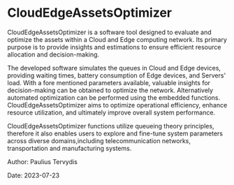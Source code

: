 # CloudEdgeAssetsOptimizer   
    
CloudEdgeAssetsOptimizer is a software tool designed to evaluate and 
optimize the assets within a Cloud and Edge computing network. Its primary 
purpose is to provide insights and estimations to ensure efficient resource
allocation and decision-making. 

The developed software simulates the queues in Cloud and Edge devices, 
providing waiting times, battery consumption of Edge devices, and Servers' 
load. With a fore mentioned parameters available, valuable insights 
for decision-making can be obtained to optimize the network. Alternatively 
automated optimization can be performed using the embedded functions. 
CloudEdgeAssetsOptimizer aims to optimize operational efficiency, 
enhance resource utilization, and ultimately improve overall system 
performance. 

CloudEdgeAssetsOptimizer functions utilize queueing theory principles, 
therefore it also enables users to explore and fine-tune system parameters 
across diverse domains,including telecommunication networks, transportation
and manufacturing systems.

Author: Paulius Tervydis
 
Date: 2023-07-23
